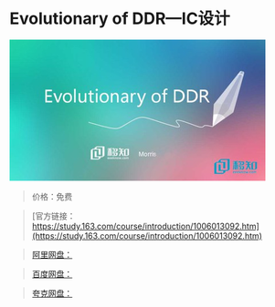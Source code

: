 # Evolutionary of DDR—IC设计

![img](../../../assets/study163/free/ca1b937a-8120-436a-996a-57bb0e508770.jpg)

> 价格：免费

> [官方链接：https://study.163.com/course/introduction/1006013092.htm](https://study.163.com/course/introduction/1006013092.htm)

> [阿里网盘：]()

> [百度网盘：]()

> [夸克网盘：]()
